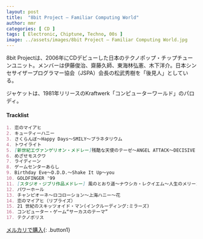 ```yaml
---
layout: post
title:  "8bit Project – Familiar Computing World"
author: mmr
categories: [ CD ]
tags: [ Electronic, Chiptune, Techno, 00s ]
image: ../assets/images/8bit Project – Familiar Computing World.jpg
---
```


8bit Projectは、2006年にCDデビューした日本のテクノポップ・チップチューンユニット。メンバーは伊藤俊治、齋藤久師、東海林弘憲、木下洋介。日本シンセサイザープログラマー協会（JSPA）会長の松武秀樹を「後見人」としている。

ジャケットは、1981年リリースのKraftwerk「コンピューターワールド」のパロディ。

#### Tracklist
```md
1. 恋のマイアヒ
2. キューティーハニー
3. さくらんぼ～Happy Days～SMILY～プラネタリウム
4. トワイライト
5. [新世紀エヴァンゲリオン・メドレー]残酷な天使のテーゼ～ANGEL ATTACK～DECISIVE BATTLE～交響曲第九番第四楽章～FLY ME TO THE MOON～次回予告
6. めざせモスクワ
7. ライディーン
8. ゲームセンターあらし
9. Birthday Eve～D.D.D.～Shake It Up～you
10. GOLDFINGER '99
11. [スタジオ・ジブリ作品メドレー] 風のとおり道～ナウシカ・レクイエム～人生のメリーゴーランド
12. パワーホール
13. チャンピオーネ～ロコローション～上海ハニー～花
14. 恋のマイアヒ（リプライズ）
15. 21 世紀のスキッツォイド・マン(インクルーディング:ミラーズ)
16. コンピューター・ゲーム“サーカスのテーマ”
17. テクノポリス
```

[メルカリで購入](https://jp.mercari.com/item/m57084635751?afid=6142608987){: .button1}